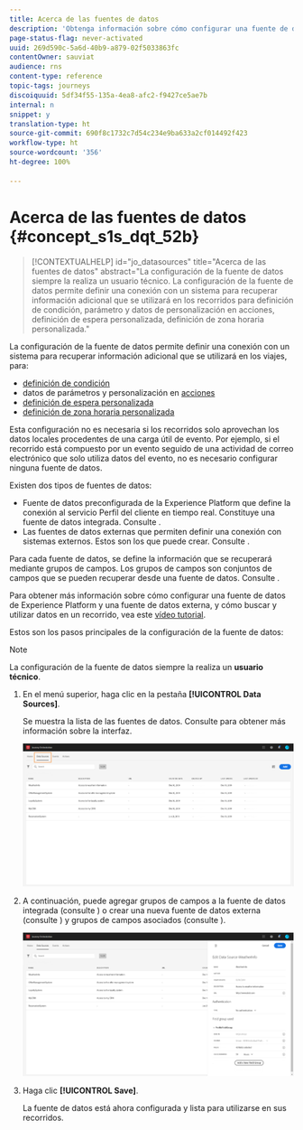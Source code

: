 ```yaml
---
title: Acerca de las fuentes de datos
description: 'Obtenga información sobre cómo configurar una fuente de datos '
page-status-flag: never-activated
uuid: 269d590c-5a6d-40b9-a879-02f5033863fc
contentOwner: sauviat
audience: rns
content-type: reference
topic-tags: journeys
discoiquuid: 5df34f55-135a-4ea8-afc2-f9427ce5ae7b
internal: n
snippet: y
translation-type: ht
source-git-commit: 690f8c1732c7d54c234e9ba633a2cf014492f423
workflow-type: ht
source-wordcount: '356'
ht-degree: 100%

---
```



# Acerca de las fuentes de datos {#concept_s1s_dqt_52b}

>[!CONTEXTUALHELP]
>id="jo_datasources"
>title="Acerca de las fuentes de datos"
>abstract="La configuración de la fuente de datos siempre la realiza un usuario técnico. La configuración de la fuente de datos permite definir una conexión con un sistema para recuperar información adicional que se utilizará en los recorridos para definición de condición, parámetro y datos de personalización en acciones, definición de espera personalizada, definición de zona horaria personalizada."

La configuración de la fuente de datos permite definir una conexión con un sistema para recuperar información adicional que se utilizará en los viajes, para:

* [definición de condición](../building-journeys/condition-activity.md)
* datos de parámetros y personalización en [acciones](../action/action.md)
* [definición de espera personalizada](../building-journeys/wait-activity.md#custom)
* [definición de zona horaria personalizada](../building-journeys/timezone-management.md)

Esta configuración no es necesaria si los recorridos solo aprovechan los datos locales procedentes de una carga útil de evento. Por ejemplo, si el recorrido está compuesto por un evento seguido de una actividad de correo electrónico que solo utiliza datos del evento, no es necesario configurar ninguna fuente de datos.

Existen dos tipos de fuentes de datos:

* Fuente de datos preconfigurada de la Experience Platform que define la conexión al servicio Perfil del cliente en tiempo real. Constituye una fuente de datos integrada. Consulte [](../datasource/adobe-experience-platform-data-source.md).
* Las fuentes de datos externas que permiten definir una conexión con sistemas externos. Estos son los que puede crear. Consulte [](../datasource/external-data-sources.md).

Para cada fuente de datos, se define la información que se recuperará mediante grupos de campos. Los grupos de campos son conjuntos de campos que se pueden recuperar desde una fuente de datos. Consulte [](../datasource/field-groups.md).

Para obtener más información sobre cómo configurar una fuente de datos de Experience Platform y una fuente de datos externa, y cómo buscar y utilizar datos en un recorrido, vea este [vídeo tutorial](https://docs.adobe.com/content/help/en/platform-learn/tutorials/journey-orchestration/configure-data-sources.html).

Estos son los pasos principales de la configuración de la fuente de datos:

>[!NOTE]
>
>La configuración de la fuente de datos siempre la realiza un **usuario técnico**.

1. En el menú superior, haga clic en la pestaña **[!UICONTROL Data Sources]**.

   Se muestra la lista de las fuentes de datos. Consulte [](../about/user-interface.md) para obtener más información sobre la interfaz.

   ![](../assets/journey18.png)

1. A continuación, puede agregar grupos de campos a la fuente de datos integrada (consulte [](../datasource/adobe-experience-platform-data-source.md)) o crear una nueva fuente de datos externa (consulte [](../datasource/external-data-sources.md)) y grupos de campos asociados (consulte [](../datasource/field-groups.md)).

   ![](../assets/journey23.png)

1. Haga clic **[!UICONTROL Save]**.

   La fuente de datos está ahora configurada y lista para utilizarse en sus recorridos.
